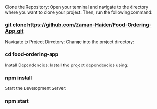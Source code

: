 Clone the Repository:
Open your terminal and navigate to the directory where you want to clone your project. Then, run the following command:
### git clone https://github.com/Zaman-Haider/Food-Ordering-App.git


Navigate to Project Directory:
Change into the project directory:
### cd food-ordering-app


Install Dependencies:
Install the project dependencies using:
### npm install


Start the Development Server:
### npm start

